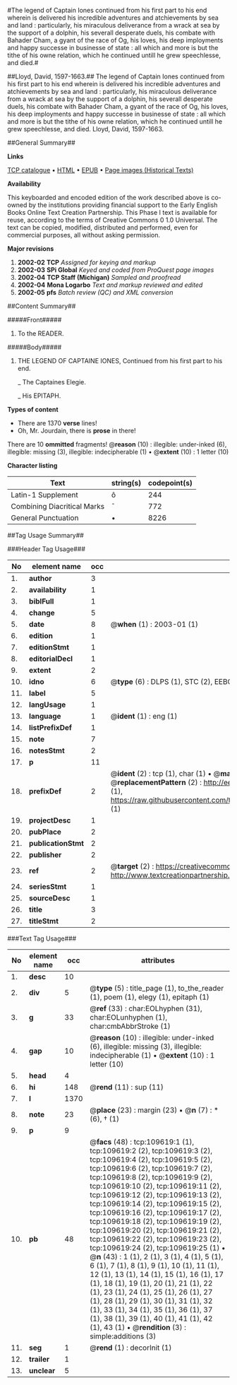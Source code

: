 #The legend of Captain Iones continued from his first part to his end wherein is delivered his incredible adventures and atchievements by sea and land : particularly, his miraculous deliverance from a wrack at sea by the support of a dolphin, his severall desperate duels, his combate with Bahader Cham, a gyant of the race of Og, his loves, his deep imployments and happy successe in businesse of state : all which and more is but the tithe of his owne relation, which he continued untill he grew speechlesse, and died.#

##Lloyd, David, 1597-1663.##
The legend of Captain Iones continued from his first part to his end wherein is delivered his incredible adventures and atchievements by sea and land : particularly, his miraculous deliverance from a wrack at sea by the support of a dolphin, his severall desperate duels, his combate with Bahader Cham, a gyant of the race of Og, his loves, his deep imployments and happy successe in businesse of state : all which and more is but the tithe of his owne relation, which he continued untill he grew speechlesse, and died.
Lloyd, David, 1597-1663.

##General Summary##

**Links**

[TCP catalogue](http://www.ota.ox.ac.uk/tcp/)  • 
[HTML](http://tei.it.ox.ac.uk/tcp/Texts-HTML/free/A48/A48786.html)  • 
[EPUB](http://tei.it.ox.ac.uk/tcp/Texts-EPUB/free/A48/A48786.epub) • 
[Page images (Historical Texts)](https://data.historicaltexts.jisc.ac.uk/view?pubId=eebo-24023510e&pageId=eebo-24023510e-109619-1)

**Availability**

This keyboarded and encoded edition of the
	       work described above is co-owned by the institutions
	       providing financial support to the Early English Books
	       Online Text Creation Partnership. This Phase I text is
	       available for reuse, according to the terms of Creative
	       Commons 0 1.0 Universal. The text can be copied,
	       modified, distributed and performed, even for
	       commercial purposes, all without asking permission.

**Major revisions**

1. __2002-02__ __TCP__ *Assigned for keying and markup*
1. __2002-03__ __SPi Global__ *Keyed and coded from ProQuest page images*
1. __2002-04__ __TCP Staff (Michigan)__ *Sampled and proofread*
1. __2002-04__ __Mona Logarbo__ *Text and markup reviewed and edited*
1. __2002-05__ __pfs__ *Batch review (QC) and XML conversion*

##Content Summary##

#####Front#####

1. To the READER.

#####Body#####

1. THE LEGEND OF CAPTAINE IONES, Continued from his first part to his end.

    _ The Captaines Elegie.

    _ His EPITAPH.

**Types of content**

  * There are 1370 **verse** lines!
  * Oh, Mr. Jourdain, there is **prose** in there!

There are 10 **ommitted** fragments! 
 @__reason__ (10) : illegible: under-inked (6), illegible: missing (3), illegible: indecipherable (1)  •  @__extent__ (10) : 1 letter (10)

**Character listing**


|Text|string(s)|codepoint(s)|
|---|---|---|
|Latin-1 Supplement|ô|244|
|Combining             Diacritical Marks|̄|772|
|General Punctuation|•|8226|

##Tag Usage Summary##

###Header Tag Usage###

|No|element name|occ|attributes|
|---|---|---|---|
|1.|__author__|3||
|2.|__availability__|1||
|3.|__biblFull__|1||
|4.|__change__|5||
|5.|__date__|8| @__when__ (1) : 2003-01 (1)|
|6.|__edition__|1||
|7.|__editionStmt__|1||
|8.|__editorialDecl__|1||
|9.|__extent__|2||
|10.|__idno__|6| @__type__ (6) : DLPS (1), STC (2), EEBO-CITATION (1), OCLC (1), VID (1)|
|11.|__label__|5||
|12.|__langUsage__|1||
|13.|__language__|1| @__ident__ (1) : eng (1)|
|14.|__listPrefixDef__|1||
|15.|__note__|7||
|16.|__notesStmt__|2||
|17.|__p__|11||
|18.|__prefixDef__|2| @__ident__ (2) : tcp (1), char (1)  •  @__matchPattern__ (2) : ([0-9\-]+):([0-9IVX]+) (1), (.+) (1)  •  @__replacementPattern__ (2) : http://eebo.chadwyck.com/downloadtiff?vid=$1&page=$2 (1), https://raw.githubusercontent.com/textcreationpartnership/Texts/master/tcpchars.xml#$1 (1)|
|19.|__projectDesc__|1||
|20.|__pubPlace__|2||
|21.|__publicationStmt__|2||
|22.|__publisher__|2||
|23.|__ref__|2| @__target__ (2) : https://creativecommons.org/publicdomain/zero/1.0/ (1), http://www.textcreationpartnership.org/docs/. (1)|
|24.|__seriesStmt__|1||
|25.|__sourceDesc__|1||
|26.|__title__|3||
|27.|__titleStmt__|2||


###Text Tag Usage###

|No|element name|occ|attributes|
|---|---|---|---|
|1.|__desc__|10||
|2.|__div__|5| @__type__ (5) : title_page (1), to_the_reader (1), poem (1), elegy (1), epitaph (1)|
|3.|__g__|33| @__ref__ (33) : char:EOLhyphen (31), char:EOLunhyphen (1), char:cmbAbbrStroke (1)|
|4.|__gap__|10| @__reason__ (10) : illegible: under-inked (6), illegible: missing (3), illegible: indecipherable (1)  •  @__extent__ (10) : 1 letter (10)|
|5.|__head__|4||
|6.|__hi__|148| @__rend__ (11) : sup (11)|
|7.|__l__|1370||
|8.|__note__|23| @__place__ (23) : margin (23)  •  @__n__ (7) : * (6), † (1)|
|9.|__p__|9||
|10.|__pb__|48| @__facs__ (48) : tcp:109619:1 (1), tcp:109619:2 (2), tcp:109619:3 (2), tcp:109619:4 (2), tcp:109619:5 (2), tcp:109619:6 (2), tcp:109619:7 (2), tcp:109619:8 (2), tcp:109619:9 (2), tcp:109619:10 (2), tcp:109619:11 (2), tcp:109619:12 (2), tcp:109619:13 (2), tcp:109619:14 (2), tcp:109619:15 (2), tcp:109619:16 (2), tcp:109619:17 (2), tcp:109619:18 (2), tcp:109619:19 (2), tcp:109619:20 (2), tcp:109619:21 (2), tcp:109619:22 (2), tcp:109619:23 (2), tcp:109619:24 (2), tcp:109619:25 (1)  •  @__n__ (43) : 1 (1), 2 (1), 3 (1), 4 (1), 5 (1), 6 (1), 7 (1), 8 (1), 9 (1), 10 (1), 11 (1), 12 (1), 13 (1), 14 (1), 15 (1), 16 (1), 17 (1), 18 (1), 19 (1), 20 (1), 21 (1), 22 (1), 23 (1), 24 (1), 25 (1), 26 (1), 27 (1), 28 (1), 29 (1), 30 (1), 31 (1), 32 (1), 33 (1), 34 (1), 35 (1), 36 (1), 37 (1), 38 (1), 39 (1), 40 (1), 41 (1), 42 (1), 43 (1)  •  @__rendition__ (3) : simple:additions (3)|
|11.|__seg__|1| @__rend__ (1) : decorInit (1)|
|12.|__trailer__|1||
|13.|__unclear__|5||
